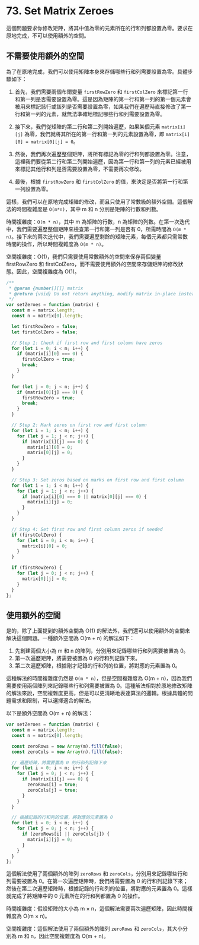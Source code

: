 # 73. Set Matrix Zeroes

這個問題要求你修改矩陣，將其中值為零的元素所在的行和列都設置為零。要求在原地完成，不可以使用額外的空間。

## 不需要使用額外的空間

為了在原地完成，我們可以使用矩陣本身來存儲哪些行和列需要設置為零。具體步驟如下：

1. 首先，我們需要兩個布爾變量 `firstRowZero` 和 `firstColZero` 來標記第一行和第一列是否需要設置為零。這是因為矩陣的第一行和第一列的第一個元素會被用來標記該行或該列是否需要設置為零，如果我們在遍歷時直接修改了第一行和第一列的元素，就無法準確地標記哪些行和列需要設置為零。

2. 接下來，我們從矩陣的第二行和第二列開始遍歷，如果某個元素 `matrix[i][j]` 為零，我們就將其所在的第一行和第一列的元素設置為零，即 `matrix[i][0] = matrix[0][j] = 0`。

3. 然後，我們再次遍歷整個矩陣，將所有標記為零的行和列都設置為零。注意，這裡我們要從第二行和第二列開始遍歷，因為第一行和第一列的元素已經被用來標記其他行和列是否需要設置為零，不需要再次修改。

4. 最後，根據 `firstRowZero` 和 `firstColZero` 的值，來決定是否將第一行和第一列設置為零。

這樣，我們可以在原地完成矩陣的修改，而且只使用了常數級的額外空間。這個解法的時間複雜度是 `O(m*n)`，其中 m 和 n 分別是矩陣的行數和列數。

時間複雜度：`O(m * n)`，其中 m 為矩陣的行數，n 為矩陣的列數。在第一次迭代中，我們需要遍歷整個矩陣來檢查第一行和第一列是否有 0，所需時間為 `O(m * n)`。接下來的兩次迭代中，我們需要遍歷剩餘的矩陣元素，每個元素都只需常數時間的操作，所以時間複雜度為 `O(m * n)`。

空間複雜度：O(1)，我們只需要使用常數額外的空間來保存兩個變量 firstRowZero 和 firstColZero，而不需要使用額外的空間來存儲矩陣的修改狀態。因此，空間複雜度為 O(1)。

```javascript
/**
 * @param {number[][]} matrix
 * @return {void} Do not return anything, modify matrix in-place instead.
 */
var setZeroes = function (matrix) {
  const m = matrix.length;
  const n = matrix[0].length;

  let firstRowZero = false;
  let firstColZero = false;

  // Step 1: Check if first row and first column have zeros
  for (let i = 0; i < m; i++) {
    if (matrix[i][0] === 0) {
      firstColZero = true;
      break;
    }
  }

  for (let j = 0; j < n; j++) {
    if (matrix[0][j] === 0) {
      firstRowZero = true;
      break;
    }
  }

  // Step 2: Mark zeros on first row and first column
  for (let i = 1; i < m; i++) {
    for (let j = 1; j < n; j++) {
      if (matrix[i][j] === 0) {
        matrix[i][0] = 0;
        matrix[0][j] = 0;
      }
    }
  }

  // Step 3: Set zeros based on marks on first row and first column
  for (let i = 1; i < m; i++) {
    for (let j = 1; j < n; j++) {
      if (matrix[i][0] === 0 || matrix[0][j] === 0) {
        matrix[i][j] = 0;
      }
    }
  }

  // Step 4: Set first row and first column zeros if needed
  if (firstColZero) {
    for (let i = 0; i < m; i++) {
      matrix[i][0] = 0;
    }
  }

  if (firstRowZero) {
    for (let j = 0; j < n; j++) {
      matrix[0][j] = 0;
    }
  }
};
```

## 使用額外的空間

是的，除了上面提到的額外空間為 O(1) 的解法外，我們還可以使用額外的空間來解決這個問題。一種額外空間為 O(m + n) 的解法如下：

1. 先創建兩個大小為 m 和 n 的陣列，分別用來記錄哪些行和列需要被置為 0。
2. 第一次遍歷矩陣，將需要被置為 0 的行和列記錄下來。
3. 第二次遍歷矩陣，根據剛才記錄的行和列的位置，將對應的元素置為 0。

這種解法的時間複雜度仍然是 `O(m * n)`，但是空間複雜度為 O(m + n)，因為我們需要使用兩個陣列來記錄哪些行和列需要被置為 0。這種解法相對於原地修改矩陣的解法來說，空間複雜度更高，但是可以更清晰地表達算法的邏輯。根據具體的問題需求和限制，可以選擇適合的解法。

以下是額外空間為 O(m + n) 的解法：

```javascript
var setZeroes = function (matrix) {
  const m = matrix.length;
  const n = matrix[0].length;

  const zeroRows = new Array(m).fill(false);
  const zeroCols = new Array(n).fill(false);

  // 遍歷矩陣，將需要置為 0 的行和列記錄下來
  for (let i = 0; i < m; i++) {
    for (let j = 0; j < n; j++) {
      if (matrix[i][j] === 0) {
        zeroRows[i] = true;
        zeroCols[j] = true;
      }
    }
  }

  // 根據記錄的行和列的位置，將對應的元素置為 0
  for (let i = 0; i < m; i++) {
    for (let j = 0; j < n; j++) {
      if (zeroRows[i] || zeroCols[j]) {
        matrix[i][j] = 0;
      }
    }
  }
};
```

這個解法使用了兩個額外的陣列 `zeroRows` 和 `zeroCols`，分別用來記錄哪些行和列需要被置為 0。在第一次遍歷矩陣時，我們將需要置為 0 的行和列記錄下來；然後在第二次遍歷矩陣時，根據記錄的行和列的位置，將對應的元素置為 0。這樣就完成了將矩陣中的 0 元素所在的行和列都置為 0 的操作。

時間複雜度：假設矩陣的大小為 m × n，這個解法需要兩次遍歷矩陣，因此時間複雜度為 O(m × n)。

空間複雜度：這個解法使用了兩個額外的陣列 `zeroRows` 和 `zeroCols`，其大小分別為 m 和 n，因此空間複雜度為 O(m + n)。
